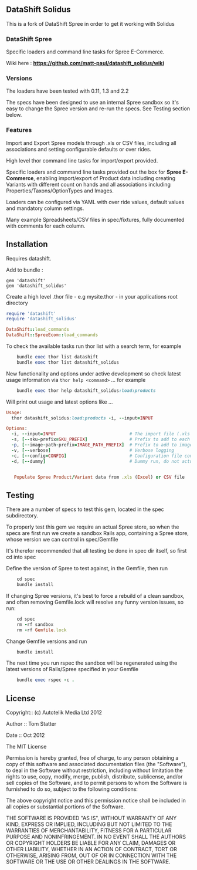 ## DataShift Solidus

This is a fork of DataShift Spree in order to get it working with Solidus

###  DataShift Spree


Specific loaders and command line tasks for Spree E-Commerce.

Wiki here : **https://github.com/matt-paul/datashift_solidus/wiki**

### Versions

The loaders have been tested with 0.11, 1.3 and 2.2

The specs have been designed to use an internal Spree sandbox so it's
easy to change the Spree version and re-run the specs. See Testing section below.

### Features

Import and Export Spree models through .xls or CSV  files, including
all associations and setting configurable defaults or over rides.

High level thor command line tasks for import/export provided.

Specific loaders and command line tasks provided out the box for **Spree E-Commerce**,
enabling import/export of Product data including creating Variants with different
 count on hands and all associations including Properties/Taxons/OptionTypes and Images.

Loaders can be configured via YAML with over ride values, default values and mandatory column settings.

Many example Spreadsheets/CSV files in spec/fixtures, fully documented with comments for each column.

## Installation

Requires datashift.

Add to bundle :

    gem 'datashift'
    gem 'datashift_solidus'

Create a high level .thor file - e.g mysite.thor - in your applications root directory


```ruby
require 'datashift'
require 'datashift_solidus'

DataShift::load_commands
DataShift::SpreeEcom::load_commands
```

To check the available tasks run thor list with a search term, for example

```ruby
    bundle exec thor list datashift
    bundle exec thor list datashift_solidus
```

New functionality and options under active development so check latest
usage information via ```thor help <command>``` ... for example

```ruby
    bundle exec thor help datashift_solidus:load:products
```

Will print out usage and latest options like ...

```ruby
Usage:
  thor datashift_solidus:load:products -i, --input=INPUT

Options:
  -i, --input=INPUT                            # The import file (.xls or .csv)
  -s, [--sku-prefix=SKU_PREFIX]                # Prefix to add to each SKU before saving Product
  -p, [--image-path-prefix=IMAGE_PATH_PREFIX]  # Prefix to add to image path for importing from disk
  -v, [--verbose]                              # Verbose logging
  -c, [--config=CONFIG]                        # Configuration file containg defaults or over rides in YAML
  -d, [--dummy]                                # Dummy run, do not actually save Image or Product


   Populate Spree Product/Variant data from .xls (Excel) or CSV file
```

## Testing

There are a number of specs to test this gem, located in the spec subdirectory.

To properly test this gem we require an actual Spree store, so when the specs are first run
we create a sandbox Rails app, containing a Spree store, whose version we can control in spec/Gemfile

It's therefor recommended that all testing be done in spec dir itself, so first cd into spec

Define the version of Spree to test against, in the Gemfile, then run

```ruby
    cd spec
    bundle install
```

If changing Spree versions, it's best to force a rebuild of a clean sandbox, and often removing Gemfile.lock will resolve any funny version issues,
 so  run:

```ruby
    cd spec
    rm -rf sandbox
    rm -rf Gemfile.lock
```

Change Gemfile versions and run

```ruby
    bundle install
```

The next time you run rspec the sandbox will be regenerated using the latest versions of Rails/Spree specified in your Gemfile

```ruby
    bundle exec rspec -c .
```

## License

Copyright:: (c) Autotelik Media Ltd 2012

Author ::   Tom Statter

Date ::     Oct 2012

The MIT License

Permission is hereby granted, free of charge, to any person obtaining a copy
of this software and associated documentation files (the "Software"), to deal
in the Software without restriction, including without limitation the rights
to use, copy, modify, merge, publish, distribute, sublicense, and/or sell
copies of the Software, and to permit persons to whom the Software is
furnished to do so, subject to the following conditions:

The above copyright notice and this permission notice shall be included in
all copies or substantial portions of the Software.

THE SOFTWARE IS PROVIDED "AS IS", WITHOUT WARRANTY OF ANY KIND, EXPRESS OR
IMPLIED, INCLUDING BUT NOT LIMITED TO THE WARRANTIES OF MERCHANTABILITY,
FITNESS FOR A PARTICULAR PURPOSE AND NONINFRINGEMENT. IN NO EVENT SHALL THE
AUTHORS OR COPYRIGHT HOLDERS BE LIABLE FOR ANY CLAIM, DAMAGES OR OTHER
LIABILITY, WHETHER IN AN ACTION OF CONTRACT, TORT OR OTHERWISE, ARISING FROM,
OUT OF OR IN CONNECTION WITH THE SOFTWARE OR THE USE OR OTHER DEALINGS IN
THE SOFTWARE.
